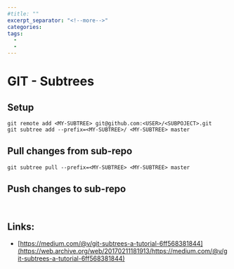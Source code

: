 ```yaml
---
#title: ""
excerpt_separator: "<!--more-->"
categories:
tags:
  - 
  - 
---
```



# GIT - Subtrees

## Setup

```
git remote add <MY-SUBTREE> git@github.com:<USER>/<SUBPOJECT>.git
git subtree add --prefix=<MY-SUBTREE>/ <MY-SUBTREE> master
```

## Pull changes from sub-repo

```
git subtree pull --prefix=<MY-SUBTREE> <MY-SUBTREE> master
```

## Push changes to sub-repo

```
 
```

## Links:

* [https://medium.com/@v/git-subtrees-a-tutorial-6ff568381844](https://web.archive.org/web/20170211181913/https://medium.com/@v/git-subtrees-a-tutorial-6ff568381844)



